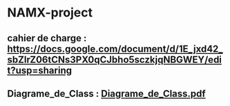 # NAMX-project

## cahier de charge : https://docs.google.com/document/d/1E_jxd42_sbZlrZ06tCNs3PX0qCJbho5sczkjqNBGWEY/edit?usp=sharing
## Diagrame_de_Class : [Diagrame_de_Class.pdf](https://github.com/fatimazahraaitlasri/NAMX-project/files/10054965/Diagrame_de_Class.pdf)
